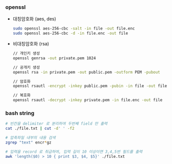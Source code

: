 ### openssl

- 대칭암호화 (aes, des)

  ```bash
  sudo openssl aes-256-cbc -salt -in file -out file.enc
  sudo openssl aes-256-cbc -d -in file.enc -out file
  ```

  

- 비대칭암호화 (rsa)

  ```bash
  // 개인키 생성
  openssl genrsa -out private.pem 1024
  
  // 공개키 생성
  openssl rsa -in private.pem -out public.pem -outform PEM -pubout
  
  // 암호화
  openssl rsautl -encrypt -inkey public.pem -pubin -in file -out file.enc
  
  // 복호화
  openssl rsautl -decrypt -inkey private.pem -in file.enc -out file
  ```



### bash string

```bash
# 빈칸을 delimiter 로 분리하여 두번째 field 만 출력
cat ./file.txt | cut -d' ' -f2

# 압축파일 내부의 내용 검색
zgrep "text" encr*gz

# 입력을 record 로 취급하여, 입력 길이 10 이상이면 3,4,5번 필드를 출력
awk 'length($0) > 10 { print $3, $4, $5}' ./file.txt
```



